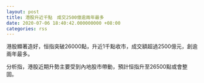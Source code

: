 ```yaml
---
layout: post
title: 港股升近千點　成交2500億逾兩年最多
date: 2020-07-06 18:40:42.000000000 +08:00
categories: rss
---
```


港股顯著造好，恒指突破26000點，升近1千點收市，成交額超過2500億元，創逾兩年最多。

分析指，港股近期升勢主要受到內地股市帶動，預計恒指升至26500點或會整固。
